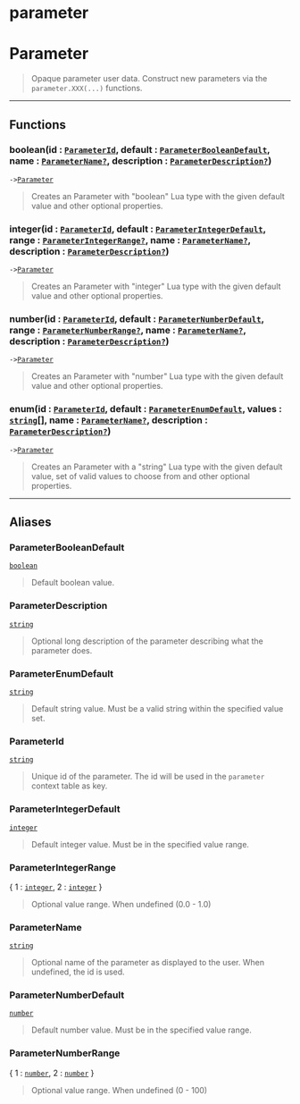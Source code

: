 # parameter
<!-- toc -->
# Parameter<a name="Parameter"></a>  
> Opaque parameter user data. Construct new parameters via the `parameter.XXX(...)`
> functions.  

---  
## Functions
### boolean(id : [`ParameterId`](#ParameterId), default : [`ParameterBooleanDefault`](#ParameterBooleanDefault), name : [`ParameterName`](#ParameterName)[`?`](../API/builtins/nil.md), description : [`ParameterDescription`](#ParameterDescription)[`?`](../API/builtins/nil.md))<a name="boolean"></a>
`->`[`Parameter`](../API/parameter.md#Parameter)  

> Creates an Parameter with "boolean" Lua type with the given default value
> and other optional properties.
### integer(id : [`ParameterId`](#ParameterId), default : [`ParameterIntegerDefault`](#ParameterIntegerDefault), range : [`ParameterIntegerRange`](#ParameterIntegerRange)[`?`](../API/builtins/nil.md), name : [`ParameterName`](#ParameterName)[`?`](../API/builtins/nil.md), description : [`ParameterDescription`](#ParameterDescription)[`?`](../API/builtins/nil.md))<a name="integer"></a>
`->`[`Parameter`](../API/parameter.md#Parameter)  

> Creates an Parameter with "integer" Lua type with the given default value
> and other optional properties.
### number(id : [`ParameterId`](#ParameterId), default : [`ParameterNumberDefault`](#ParameterNumberDefault), range : [`ParameterNumberRange`](#ParameterNumberRange)[`?`](../API/builtins/nil.md), name : [`ParameterName`](#ParameterName)[`?`](../API/builtins/nil.md), description : [`ParameterDescription`](#ParameterDescription)[`?`](../API/builtins/nil.md))<a name="number"></a>
`->`[`Parameter`](../API/parameter.md#Parameter)  

> Creates an Parameter with "number" Lua type with the given default value
> and other optional properties.
### enum(id : [`ParameterId`](#ParameterId), default : [`ParameterEnumDefault`](#ParameterEnumDefault), values : [`string`](../API/builtins/string.md)[], name : [`ParameterName`](#ParameterName)[`?`](../API/builtins/nil.md), description : [`ParameterDescription`](#ParameterDescription)[`?`](../API/builtins/nil.md))<a name="enum"></a>
`->`[`Parameter`](../API/parameter.md#Parameter)  

> Creates an Parameter with a "string" Lua type with the given default value,
> set of valid values to choose from and other optional properties.  



---  
## Aliases  
### ParameterBooleanDefault<a name="ParameterBooleanDefault"></a>
[`boolean`](../API/builtins/boolean.md)  
> Default boolean value.  
  
### ParameterDescription<a name="ParameterDescription"></a>
[`string`](../API/builtins/string.md)  
> Optional long description of the parameter describing what the parameter does.  
  
### ParameterEnumDefault<a name="ParameterEnumDefault"></a>
[`string`](../API/builtins/string.md)  
> Default string value. Must be a valid string within the specified value set.  
  
### ParameterId<a name="ParameterId"></a>
[`string`](../API/builtins/string.md)  
> Unique id of the parameter. The id will be used in the `parameter` context table as key.  
  
### ParameterIntegerDefault<a name="ParameterIntegerDefault"></a>
[`integer`](../API/builtins/integer.md)  
> Default integer value. Must be in the specified value range.  
  
### ParameterIntegerRange<a name="ParameterIntegerRange"></a>
{ 1 : [`integer`](../API/builtins/integer.md), 2 : [`integer`](../API/builtins/integer.md) }  
> Optional value range. When undefined (0.0 - 1.0)  
  
### ParameterName<a name="ParameterName"></a>
[`string`](../API/builtins/string.md)  
> Optional name of the parameter as displayed to the user. When undefined, the id is used.  
  
### ParameterNumberDefault<a name="ParameterNumberDefault"></a>
[`number`](../API/builtins/number.md)  
> Default number value. Must be in the specified value range.  
  
### ParameterNumberRange<a name="ParameterNumberRange"></a>
{ 1 : [`number`](../API/builtins/number.md), 2 : [`number`](../API/builtins/number.md) }  
> Optional value range. When undefined (0 - 100)  
  



